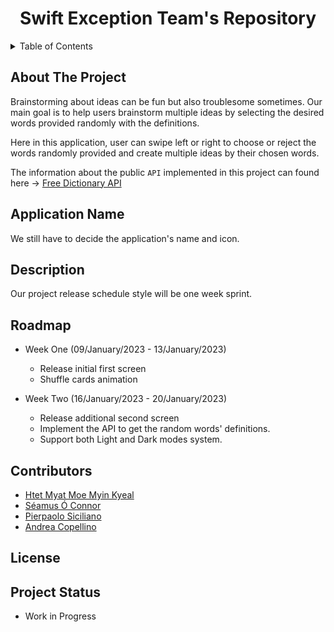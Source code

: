 <h1 align="center">Swift Exception Team's Repository</h3>

<details>
  <summary>Table of Contents</summary>
  <ol>
    <li>
      <a href="#about-the-project">About The Project</a>
    </li>
    <li>
      <a href="#application-name">Application Name</a>
    </li>
    <li><a href="#description">Description</a></li>
    <li><a href="#roadmap">Roadmap</a></li>
    <li><a href="#contributors">Contributors</a></li>
    <li><a href="#license">License</a></li>
    <li><a href="#project-status">Project Status</a></li>
  </ol>
</details>

## About The Project

Brainstorming about ideas can be fun but also troublesome sometimes. Our main goal is to help users brainstorm multiple ideas by selecting the desired words provided randomly with the definitions. 

Here in this application, user can swipe left or right to choose or reject the words randomly provided and create multiple ideas by their chosen words.

The information about the public `API` implemented in this project can found here -> [Free Dictionary API](https://dictionaryapi.dev)

## Application Name

We still have to decide the application's name and icon.

## Description

Our project release schedule style will be one week sprint.

## Roadmap

- Week One (09/January/2023 - 13/January/2023)
  - Release initial first screen 
  - Shuffle cards animation

- Week Two (16/January/2023 - 20/January/2023)
  - Release additional second screen
  - Implement the API to get the random words' definitions.
  - Support both Light and Dark modes system.

## Contributors

- [Htet Myat Moe Myin Kyeal](https://github.com/AngelicaMoeMyintKyeal)
- [Séamus Ó Connor](https://github.com/shinra-electric)
- [Pierpaolo Siciliano](https://github.com/PierSic-dev)
- [Andrea Copellino](https://github.com/andreacopellino1)

## License

## Project Status

- Work in Progress
